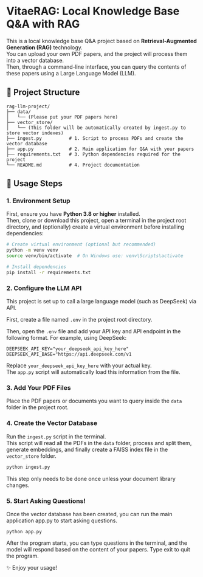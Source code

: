 # VitaeRAG: Local Knowledge Base Q&A with RAG


This is a local knowledge base Q&A project based on **Retrieval-Augmented Generation (RAG)** technology.  
You can upload your own PDF papers, and the project will process them into a vector database.  
Then, through a command-line interface, you can query the contents of these papers using a Large Language Model (LLM).

## 📂 Project Structure

```tree
rag-llm-project/
├── data/
│   └── (Please put your PDF papers here)
├── vector_store/
│   └── (This folder will be automatically created by ingest.py to store vector indexes)
├── ingest.py          # 1. Script to process PDFs and create the vector database
├── app.py             # 2. Main application for Q&A with your papers
├── requirements.txt   # 3. Python dependencies required for the project
└── README.md          # 4. Project documentation
```

## 🚀 Usage Steps

### 1. Environment Setup
First, ensure you have **Python 3.8 or higher** installed.  
Then, clone or download this project, open a terminal in the project root directory, and (optionally) create a virtual environment before installing dependencies:

```bash
# Create virtual environment (optional but recommended)
python -m venv venv
source venv/bin/activate  # On Windows use: venv\Scripts\activate

# Install dependencies
pip install -r requirements.txt
```

### 2. Configure the LLM API
This project is set up to call a large language model (such as DeepSeek) via API.

First, create a file named `.env` in the project root directory.

Then, open the `.env` file and add your API key and API endpoint in the following format. For example, using DeepSeek:

```
DEEPSEEK_API_KEY="your_deepseek_api_key_here"
DEEPSEEK_API_BASE="https://api.deepseek.com/v1
```


Replace `your_deepseek_api_key_here` with your actual key.  
The `app.py` script will automatically load this information from the file.


### 3. Add Your PDF Files
Place the PDF papers or documents you want to query inside the `data` folder in the project root.


### 4. Create the Vector Database
Run the `ingest.py` script in the terminal.  
This script will read all the PDFs in the `data` folder, process and split them, generate embeddings, and finally create a FAISS index file in the `vector_store` folder.

```bash
python ingest.py
```
This step only needs to be done once unless your document library changes.

### 5. Start Asking Questions!

Once the vector database has been created, you can run the main application app.py to start asking questions.
```
python app.py
```

After the program starts, you can type questions in the terminal, and the model will respond based on the content of your papers.
Type exit to quit the program.

✨ Enjoy your usage!